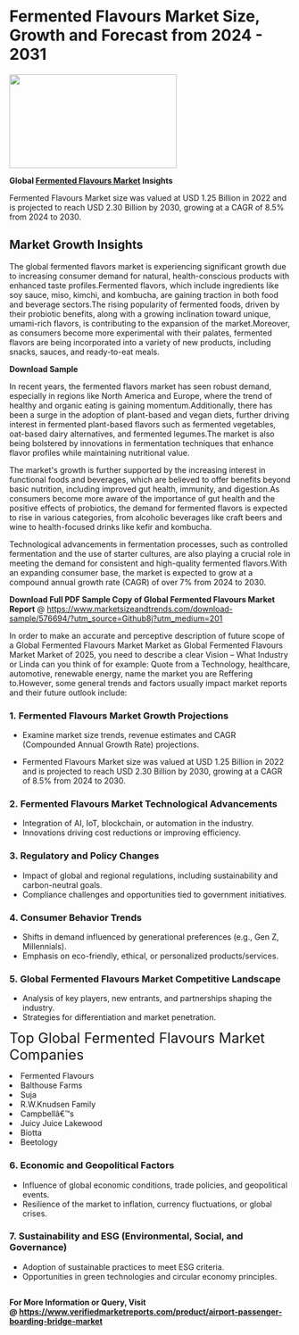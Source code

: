 <H1>Fermented Flavours Market Size, Growth and Forecast from 2024 - 2031</H1><img class="aligncenter size-medium wp-image-584254" src="https://thirdeyenews.in/wp-content/uploads/2024/09/Global-Market-Research-300x168.jpeg" alt="" width="300" height="168" /><p><strong>Global&nbsp;<a href="https://www.marketsizeandtrends.com/download-sample/576694/?utm_source=Github8j?utm_medium=201">Fermented Flavours Market</a> Insights</strong></p><p>Fermented Flavours Market size was valued at USD 1.25 Billion in 2022 and is projected to reach USD 2.30 Billion by 2030, growing at a CAGR of 8.5% from 2024 to 2030.</p><p><h2>Market Growth Insights</h2> <p>The global fermented flavors market is experiencing significant growth due to increasing consumer demand for natural, health-conscious products with enhanced taste profiles.Fermented flavors, which include ingredients like soy sauce, miso, kimchi, and kombucha, are gaining traction in both food and beverage sectors.The rising popularity of fermented foods, driven by their probiotic benefits, along with a growing inclination toward unique, umami-rich flavors, is contributing to the expansion of the market.Moreover, as consumers become more experimental with their palates, fermented flavors are being incorporated into a variety of new products, including snacks, sauces, and ready-to-eat meals.</p> <p><strong>Download Sample</strong></p> <p>In recent years, the fermented flavors market has seen robust demand, especially in regions like North America and Europe, where the trend of healthy and organic eating is gaining momentum.Additionally, there has been a surge in the adoption of plant-based and vegan diets, further driving interest in fermented plant-based flavors such as fermented vegetables, oat-based dairy alternatives, and fermented legumes.The market is also being bolstered by innovations in fermentation techniques that enhance flavor profiles while maintaining nutritional value.</p> <p>The market's growth is further supported by the increasing interest in functional foods and beverages, which are believed to offer benefits beyond basic nutrition, including improved gut health, immunity, and digestion.As consumers become more aware of the importance of gut health and the positive effects of probiotics, the demand for fermented flavors is expected to rise in various categories, from alcoholic beverages like craft beers and wine to health-focused drinks like kefir and kombucha.</p> <p>Technological advancements in fermentation processes, such as controlled fermentation and the use of starter cultures, are also playing a crucial role in meeting the demand for consistent and high-quality fermented flavors.With an expanding consumer base, the market is expected to grow at a compound annual growth rate (CAGR) of over 7% from 2024 to 2030.</p> <p><span class=""><strong>Download Full PDF Sample Copy of Global Fermented Flavours Market Report</strong> @ <a href="https://www.marketsizeandtrends.com/download-sample/576694/?utm_source=Github8j?utm_medium=201" target="_blank">https://www.marketsizeandtrends.com/download-sample/576694/?utm_source=Github8j?utm_medium=201</a></span></p><p>In order to make an accurate and perceptive description of future scope of a Global&nbsp;Fermented Flavours Market Market as Global&nbsp;Fermented Flavours Market Market of 2025, you need to describe a clear Vision &ndash; What Industry or Linda can you think of for example: Quote from a Technology, healthcare, automotive, renewable energy, name the market you are Reffering to.However, some general trends and factors usually impact market reports and their future outlook include:</p><h3>1.&nbsp;<strong>Fermented Flavours Market Growth Projections</strong></h3><ul><li>Examine market size trends, revenue estimates and CAGR (Compounded Annual Growth Rate) projections.</li><li><p>Fermented Flavours Market size was valued at USD 1.25 Billion in 2022 and is projected to reach USD 2.30 Billion by 2030, growing at a CAGR of 8.5% from 2024 to 2030.</p></li></ul><h3>2.&nbsp;<strong>Fermented Flavours Market Technological Advancements</strong></h3><ul><li>Integration of AI, IoT, blockchain, or automation in the industry.</li><li>Innovations driving cost reductions or improving efficiency.</li></ul><h3>3.&nbsp;<strong>Regulatory and Policy Changes</strong></h3><ul><li>Impact of global and regional regulations, including sustainability and carbon-neutral goals.</li><li>Compliance challenges and opportunities tied to government initiatives.</li></ul><h3>4.&nbsp;<strong>Consumer Behavior Trends</strong></h3><ul><li>Shifts in demand influenced by generational preferences (e.g., Gen Z, Millennials).</li><li>Emphasis on eco-friendly, ethical, or personalized products/services.</li></ul><h3>5.&nbsp;<strong>Global Fermented Flavours Market Competitive Landscape</strong></h3><ul><li>Analysis of key players, new entrants, and partnerships shaping the industry.</li><li>Strategies for differentiation and market penetration.</li></ul><p data-pm-slice="1 1 []"><span style="color: inherit; font-family: inherit; font-size: 25px;">Top Global Fermented Flavours Market Companies</span></p><div class="" data-test-id=""><p><li>Fermented Flavours</li><li> Balthouse Farms</li><li> Suja</li><li> R.W.Knudsen Family</li><li> Campbellâ€™s</li><li> Juicy Juice Lakewood</li><li> Biotta</li><li> Beetology</li></p></div><h3>6.&nbsp;<strong>Economic and Geopolitical Factors</strong></h3><ul><li>Influence of global economic conditions, trade policies, and geopolitical events.</li><li>Resilience of the market to inflation, currency fluctuations, or global crises.</li></ul><h3>7.&nbsp;<strong>Sustainability and ESG (Environmental, Social, and Governance)</strong></h3><ul><li>Adoption of sustainable practices to meet ESG criteria.</li><li>Opportunities in green technologies and circular economy principles.</li></ul><h2><strong style="font-size: 14px;">For More Information or Query, Visit @&nbsp;</strong><a style="background-color: #ffffff; font-size: 14px;" href="https://www.marketsizeandtrends.com/report/fermented-flavours-market/" target="_blank">https://www.verifiedmarketreports.com/product/airport-passenger-boarding-bridge-market</a></h2>